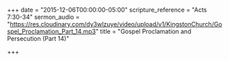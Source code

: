 +++
date = "2015-12-06T00:00:00-05:00"
scripture_reference = "Acts 7:30-34"
sermon_audio = "https://res.cloudinary.com/dy3wlzuye/video/upload/v1/KingstonChurch/Gospel_Proclamation_Part_14.mp3"
title = "Gospel Proclamation and Persecution (Part 14)"

+++
